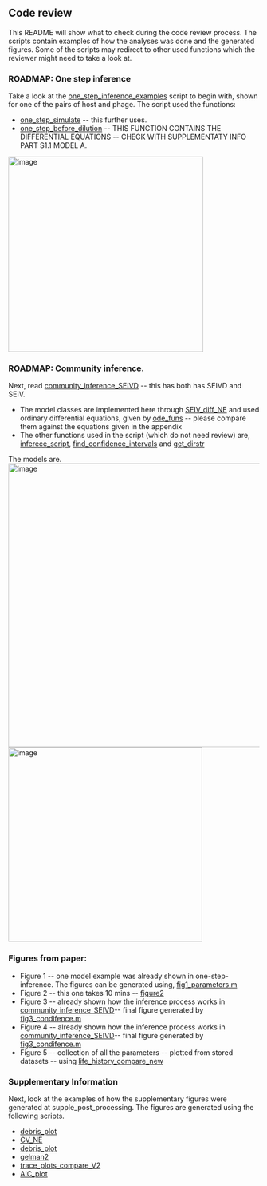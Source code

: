 ## Code review

This README will show what to check during the code review process.
The scripts contain examples of how the analyses was done and the generated figures. 
Some of the scripts may redirect to other used functions which the reviewer might need to take a look at.



### ROADMAP: One step inference
Take a look at the [one_step_inference_examples](one_step_inference_examples.m) script to begin with, shown for one of the pairs of host and phage.
The script used the functions:

* [one_step_simulate](./../src/one-step-src/one_step_simulate.m) -- this further uses.
* [one_step_before_dilution](./../src/one-step-src/one_step_eqn_before_dilution.m) -- THIS FUNCTION CONTAINS THE DIFFERENTIAL EQUATIONS -- CHECK WITH SUPPLEMENTATY INFO PART S1.1 MODEL A.
<img width="391" alt="image" src="https://github.com/RaunakDey/VIMIMO-Virus-Microbe-modeller/assets/39820997/513250c5-e8cc-4afe-9a00-801dc6339a01">



### ROADMAP: Community inference.
Next, read [community_inference_SEIVD](./community_inference_SEIVD.m) -- this has both has SEIVD and SEIV.
* The model classes are implemented here through [SEIV_diff_NE](./../src/models/SEIV_diff_NE.m) and used ordinary differential equations, given by [ode_funs](./../src/models/ode_funs.m) -- please compare them against the equations given in the appendix
* The other functions used in the script (which do not need review) are, [inferece_script](./../inference_script.m), [find_confidence_intervals](./../tools/find_confidence_interval_looped.m) and [get_dirstr](./../src/get_dirstr.m)

The models are.
<img width="569" alt="image" src="https://github.com/RaunakDey/VIMIMO-Virus-Microbe-modeller/assets/39820997/06db8570-a721-42f9-bb1d-421b513b848b">
<img width="389" alt="image" src="https://github.com/RaunakDey/VIMIMO-Virus-Microbe-modeller/assets/39820997/7771aeef-35a4-4b30-a43a-ce88d7dacbd0">

### Figures from paper:
* Figure 1 -- one model example was already shown in one-step-inference. The figures can be generated using, [fig1_parameters.m](./../scripts/scripts_for_figures/figure1_parameters.m)
* Figure 2 -- this one takes 10 mins -- [figure2](./../scripts/scripts_for_figures/figure2/figure2.m)
* Figure 3 -- already shown how the inference process works in [community_inference_SEIVD](./community_inference_SEIVD.m)-- final figure generated by [fig3_condifence.m](./../scripts/scripts_for_figures/figure3/fig3_condifence.m)
* Figure 4 -- already shown how the inference process works in [community_inference_SEIVD](./community_inference_SEIVD.m)-- final figure generated by [fig3_condifence.m](./../scripts/scripts_for_figures/figure4/fig4_condifence.m)
* Figure 5 -- collection of all the parameters -- plotted from stored datasets -- using [life_history_compare_new](./../scripts/scripts_for_figures/figure5/figure5.m)

### Supplementary Information
 Next, look at the examples of how the supplementary figures were generated at supple_post_processing.
The figures are generated using the following scripts.
* [debris_plot](./../tools/debris_plot)
* [CV_NE](./../tools/CV_NE)
* [debris_plot](./../tools/debris_plot)
* [gelman2](./../tools/gelman2)
* [trace_plots_compare_V2](./../tools/trace_plots_compare_V2)
* [AIC_plot](./../tools/AIC_plot)



